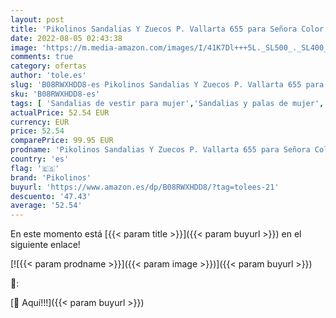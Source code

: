 ```yaml
---
layout: post
title: 'Pikolinos Sandalias Y Zuecos P. Vallarta 655 para Señora Color Sandia'
date: 2022-08-05 02:43:38
image: 'https://m.media-amazon.com/images/I/41K7Dl+++5L._SL500_._SL400_.jpg'
comments: true
category: ofertas
author: 'tole.es'
slug: 'B08RWXHDD8-es Pikolinos Sandalias Y Zuecos P. Vallarta 655 para Señora...'
sku: 'B08RWXHDD8-es'
tags: [ 'Sandalias de vestir para mujer','Sandalias y palas de mujer','Zapatos','Zapatos para mujer','Zapatos y complementos','pikolinos','zuecos','🇪🇸', ]
actualPrice: 52.54 EUR
currency: EUR
price: 52.54
comparePrice: 99.95 EUR
prodname: 'Pikolinos Sandalias Y Zuecos P. Vallarta 655 para Señora Color Sandia'
country: 'es'
flag: '🇪🇸'
brand: 'Pikolinos'
buyurl: 'https://www.amazon.es/dp/B08RWXHDD8/?tag=tolees-21'
descuento: '47.43'
average: '52.54'
---
```


En este momento está [{{< param title >}}]({{< param buyurl >}}) en el siguiente enlace!

[![{{< param prodname >}}]({{< param image >}})]({{< param buyurl >}})

🔎:


[🛒 Aquí!!!]({{< param buyurl >}})

